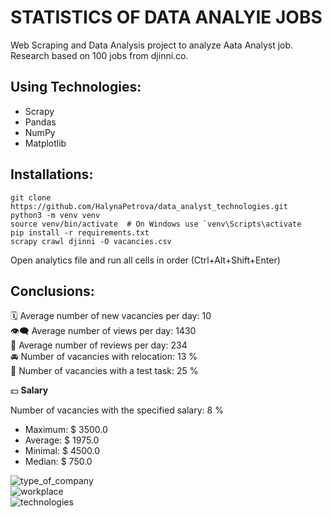 # STATISTICS OF DATA ANALYІЕ JOBS

Web Scraping and Data Analysis project to analyze Aata Analyst job.  
Research based on 100 jobs from djinni.co.

## Using Technologies:

- Scrapy
- Pandas
- NumPy
- Matplotlib

## Installations:
```
git clone https://github.com/HalynaPetrova/data_analyst_technologies.git  
python3 -m venv venv  
source venv/bin/activate  # On Windows use `venv\Scripts\activate  
pip install -r requirements.txt  
scrapy crawl djinni -O vacancies.csv  
```
Open analytics file and run all cells in order (Ctrl+Alt+Shift+Enter)

## Сonclusions:

🗓️ Average number of new vacancies per day: 10  
👁️‍🗨️ Average number of views per day:  1430  
💬 Average number of reviews per day:  234  
🚘 Number of vacancies with relocation:  13 %  
📄 Number of vacancies with a test task:  25 %  

💵 __Salary__  

Number of vacancies with the specified salary: 8 %
- Maximum:  $ 3500.0  
- Average:  $ 1975.0  
- Minimal:  $ 4500.0  
- Median:  $ 750.0
  
![type_of_company](https://github.com/HalynaPetrova/data_analyst_technologies/assets/92261713/675aaa69-8001-4a62-9930-2c7ae1e876d4)  
![workplace](https://github.com/HalynaPetrova/data_analyst_technologies/assets/92261713/3623501c-517c-4c35-b615-92d55906bdd4)  
![technologies](https://github.com/HalynaPetrova/data_analyst_technologies/assets/92261713/cb74c3b0-5556-4713-b50f-b61d6e34c735)  
